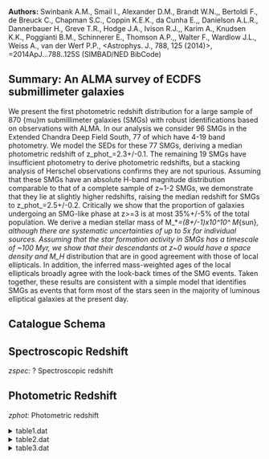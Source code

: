 **Authors:** Swinbank A.M., Smail I., Alexander D.M., Brandt W.N.,, Bertoldi F., de Breuck C., Chapman S.C., Coppin K.E.K., da Cunha E.,, Danielson A.L.R., Dannerbauer H., Greve T.R., Hodge J.A., Ivison R.J.,, Karim A., Knudsen K.K., Poggianti B.M., Schinnerer E., Thomson A.P.,, Walter F., Wardlow J.L., Weiss A., van der Werf P.P., <Astrophys. J., 788, 125 (2014)>, =2014ApJ...788..125S (SIMBAD/NED BibCode)

## Summary: An ALMA survey of ECDFS submillimeter galaxies 

We present the first photometric redshift distribution for a large sample of 870 {mu}m submillimeter galaxies (SMGs) with robust identifications based on observations with ALMA. In our analysis we consider 96 SMGs in the Extended Chandra Deep Field South, 77 of which have 4-19 band photometry. We model the SEDs for these 77 SMGs, deriving a median photometric redshift of z_phot_=2.3+/-0.1. The remaining 19 SMGs have insufficient photometry to derive photometric redshifts, but a stacking analysis of Herschel observations confirms they are not spurious. Assuming that these SMGs have an absolute H-band magnitude distribution comparable to that of a complete sample of z~1-2 SMGs, we demonstrate that they lie at slightly higher redshifts, raising the median redshift for SMGs to z_phot_=2.5+/-0.2. Critically we show that the proportion of galaxies undergoing an SMG-like phase at z>=3 is at most 35%+/-5% of the total population. We derive a median stellar mass of M_*_=(8+/-1)x10^10^ M_{sun}_, although there are systematic uncertainties of up to 5x for individual sources. Assuming that the star formation activity in SMGs has a timescale of ~100 Myr, we show that their descendants at z~0 would have a space density and M_H_ distribution that are in good agreement with those of local ellipticals. In addition, the inferred mass-weighted ages of the local ellipticals broadly agree with the look-back times of the SMG events. Taken together, these results are consistent with a simple model that identifies SMGs as events that form most of the stars seen in the majority of luminous elliptical galaxies at the present day.

## Catalogue Schema


## Spectroscopic Redshift 
 
*zspec:* ? Spectroscopic redshift 
 

## Photometric Redshift 
 
*zphot:* Photometric redshift 
 
<details>
<summary>table1.dat</summary>

| Bytes   | Format   | Units   | Label   | Explanations                       |
|:--------|:---------|:--------|:--------|:-----------------------------------|
| 1- 19   | A19      | ---     | Filter  | Filter used in the observation     |
| 21- 24  | F4.2     | um      | lambda  | Effective wavelength               |
| 26- 29  | F4.1     | ---     | Limit   | 3{sigma} detection limit in AB mag |
| 31- 48  | A18      | ---     | r_Limit | Detection limit reference          |
| 50- 68  | A19      | ---     | Bibcode | Reference bibcode                  |
| 70- 83  | A14      | ---     | Cat     | Catalog reference in VizieR        |
| 85- 98  | A14      | ---     | Com     | Comment on reference               |
</details>

<details>
<summary>table2.dat</summary>

| Bytes   | Format   | Units   | Label    | Explanations                                     |
|:--------|:---------|:--------|:---------|:-------------------------------------------------|
| 1- 5    | A5       | ---     | ---      | [ALESS]                                          |
| 7- 11   | A5       | ---     | ALESS    | SMG identifier (NN.NN; NNN.N) (1)                |
| 13      | A1       | ---     | f_ALESS  | [a] Flag on ALESS (2)                            |
| 15      | A1       | ---     | l_UMmag  | [>] The 3{sigma} upper limit on UMmag            |
| 17- 21  | F5.2     | mag     | UMmag    | ? MUSYC U band magnitude                         |
| 23- 26  | F4.2     | mag     | e_UMmag  | ? Uncertainty in UMmag                           |
| 28      | A1       | ---     | l_U38mag | [>] The 3{sigma} upper limit on U38mag           |
| 30- 34  | F5.2     | mag     | U38mag   | ? MUSYC U38 band magnitude                       |
| 36- 39  | F4.2     | mag     | e_U38mag | ? Uncertainty in U38mag                          |
| 41      | A1       | ---     | l_UVmag  | [>] The 3{sigma} upper limit on UVmag            |
| 43- 47  | F5.2     | mag     | UVmag    | ? VIMOS U band magnitude                         |
| 49- 52  | F4.2     | mag     | e_UVmag  | ? Uncertainty in UVmag                           |
| 54      | A1       | ---     | l_Bmag   | [>] The 3{sigma} upper limit on Bmag             |
| 56- 60  | F5.2     | mag     | Bmag     | ? MUSYC WFI B band magnitude                     |
| 62- 65  | F4.2     | mag     | e_Bmag   | ? Uncertainty in Bmag                            |
| 67      | A1       | ---     | l_Vmag   | [>] The 3{sigma} upper limit on Vmag             |
| 69- 73  | F5.2     | mag     | Vmag     | ? MUSYC WFI V band magnitude                     |
| 75- 78  | F4.2     | mag     | e_Vmag   | ? Uncertainty in Vmag                            |
| 80      | A1       | ---     | l_Rmag   | [>] The 3{sigma} upper limit on Rmag             |
| 82- 86  | F5.2     | mag     | Rmag     | ? MUSYC WFI R band magnitude                     |
| 88- 91  | F4.2     | mag     | e_Rmag   | ? Uncertainty in Rmag                            |
| 93      | A1       | ---     | l_Imag   | [>] The 3{sigma} upper limit on Imag             |
| 95- 99  | F5.2     | mag     | Imag     | ? MUSYC WFI I band magnitude                     |
| 101-104 | F4.2     | mag     | e_Imag   | ? Uncertainty in Imag                            |
| 106     | A1       | ---     | l_zmag   | [>] The 3{sigma} upper limit on zmag             |
| 108-112 | F5.2     | mag     | zmag     | ? MUSYC Mosaic-II z band magnitude               |
| 114-117 | F4.2     | mag     | e_zmag   | ? Uncertainty in zmag                            |
| 119     | A1       | ---     | l_Jmag   | [>] The 3{sigma} upper limit on Jmag             |
| 121-125 | F5.2     | mag     | Jmag     | ? J band magnitude (TENIS if nothing in f_Ksmag) |
| 127-130 | F4.2     | mag     | e_Jmag   | ? Uncertainty in Jmag                            |
| 132-133 | A2       | ---     | f_Jmag   | Flag on Jmag (4)                                 |
| 135     | A1       | ---     | l_Hmag   | [>] The 3{sigma} upper limit on Hmag             |
| 137-141 | F5.2     | mag     | Hmag     | ? H band magnitude                               |
| 143-146 | F4.2     | mag     | e_Hmag   | ? Uncertainty in Hmag                            |
| 148     | A1       | ---     | l_Ksmag  | [>] The 3{sigma} upper limit on Ksmag            |
| 150-154 | F5.2     | mag     | Ksmag    | ? K_S_ band magnitude (TENIS if nothing          |
| 156-159 | F4.2     | mag     | e_Ksmag  | ? Uncertainty in Ksmag                           |
| 161-162 | A2       | ---     | f_Ksmag  | [* **] Flag on Ksmag and Jmag (4)                |
| 164     | A1       | ---     | l_3.6mag | [>] The 3{sigma} upper limit on 3.6mag           |
| 166-170 | F5.2     | mag     | 3.6mag   | SIMPLE/IRAC 3.6 micron band magnitude            |
| 172-175 | F4.2     | mag     | e_3.6mag | ? Uncertainty in 3.6mag                          |
| 177     | A1       | ---     | l_4.5mag | [>] The 3{sigma} upper limit on 4.5mag           |
| 179-183 | F5.2     | mag     | 4.5mag   | SIMPLE/IRAC 4.5 micron band magnitude            |
| 185-188 | F4.2     | mag     | e_4.5mag | ? Uncertainty in 4.5mag                          |
| 190     | A1       | ---     | l_5.8mag | [>] The 3{sigma} upper limit on 5.8mag           |
| 192-196 | F5.2     | mag     | 5.8mag   | ? SIMPLE/IRAC 5.8 micron band magnitude          |
| 198-201 | F4.2     | mag     | e_5.8mag | ? Uncertainty in 5.8mag                          |
| 203     | A1       | ---     | l_8.0mag | [>] The 3{sigma} upper limit on 8.0mag           |
| 205-209 | F5.2     | mag     | 8.0mag   | ? SIMPLE/IRAC 8.0 micron band magnitude          |
| 211-214 | F4.2     | mag     | e_8.0mag | ? Uncertainty in 8.0mag                          |
| 6       | micron   | source  | of       | comparable, or greater,                          |

**Note**: All photometry is left blank where a source is not covered by
  available imaging.
Note (2): Flag as follows:
  a = Source is within 4" of a 3.6 micron source of comparable, or greater,
      flux.
Note (3): We measure J and K_S_ photometry from three imaging surveys, but quote
  a single value, in order of 3{sigma} detection limit (see Table 1).
Note (4): Flag as follows:
   * = Photometry measured from HAWK-I imaging;
  ** = Photometry measured from MUSYC imaging,
       otherwise photometry measured from TENIS imaging.

</details>

<details>
<summary>table3.dat</summary>

| Bytes   | Format   | Units     | Label   | Explanations                      |
|:--------|:---------|:----------|:--------|:----------------------------------|
| 1- 5    | A5       | ---       | ---     | [ALESS]                           |
| 7- 12   | A6       | ---       | ALESS   | SMG identifier (NNN.NN)           |
| 14      | A1       | ---       | f_ALESS | [a] Flag on ALESS (1)             |
| 16- 17  | I2       | h         | RAh     | Hour of Right Ascension (J2000)   |
| 19- 20  | I2       | min       | RAm     | Minute of Right Ascension (J2000) |
| 22- 26  | F5.2     | s         | RAs     | Second of Right Ascension (J2000) |
| 28      | A1       | ---       | DE-     | Sign of the Declination (J2000)   |
| 29- 30  | I2       | deg       | DEd     | Degree of Declination (J2000)     |
| 32- 33  | I2       | arcmin    | DEm     | Arcminute of Declination (J2000)  |
| 35- 38  | F4.1     | arcsec    | DEs     | Arcsecond of Declination (J2000)  |
| 40- 43  | F4.2     | ---       | zphot   | Photometric redshift              |
| 45- 48  | F4.2     | ---       | E_zphot | Upper limit uncertainty in zphot  |
| 50- 53  | F4.2     | ---       | e_zphot | Lower limit uncertainty in zphot  |
| 55- 58  | F4.2     | ---       | zspec   | ? Spectroscopic redshift          |
| 60      | A1       | ---       | r_zspec | zspec reference (2)               |
| 62- 66  | F5.2     | ---       | Chi2    | Reduced {Chi}^2^                  |
| 68- 69  | I2       | ---       | Detec   | Number of detection               |
| 71- 72  | I2       | ---       | Obs     | Number of observation             |
| 74- 79  | F6.2     | mag       | HMag    | Absolute H band AB magnitude      |
| 81- 84  | F4.2     | Msun/Lsun | M/L     | H band mass-to-light ratio        |
| 1       | these    | SMGs      | are     | potential gravitational           |

**Note**: Flag as follows:
  a = As discussed in Section 3.2.1 these SMGs are potential gravitational
      lenses, or have significantly contaminated photometry. We advise that the
      photometric redshifts for these SMGs are treated with extreme caution.
Note (2): Reference as follows:
  b = Casey et al. (2011MNRAS.411.2739C);
  c = Zheng et al. (2004, J/ApJS/155/73);
  d = Swinbank et al. (2012MNRAS.427.1066S);
  e = Silverman et al. (2010, J/ApJS/191/124);
  f = Kriek et al. (2008ApJ...677..219K);
  g = Coppin et al. (2009MNRAS.395.1905C);
  h = Coppin et al. (2012MNRAS.427..520C); Danielson et al. in prep;
  i = Bonzini et al. (2012, J/ApJS/203/15).

</details>
